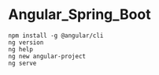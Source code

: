 # Angular_Spring_Boot

```
npm install -g @angular/cli
ng version
ng help
ng new angular-project
ng serve
```

